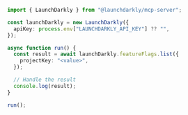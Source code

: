 <!-- Start SDK Example Usage [usage] -->
```typescript
import { LaunchDarkly } from "@launchdarkly/mcp-server";

const launchDarkly = new LaunchDarkly({
  apiKey: process.env["LAUNCHDARKLY_API_KEY"] ?? "",
});

async function run() {
  const result = await launchDarkly.featureFlags.list({
    projectKey: "<value>",
  });

  // Handle the result
  console.log(result);
}

run();

```
<!-- End SDK Example Usage [usage] -->